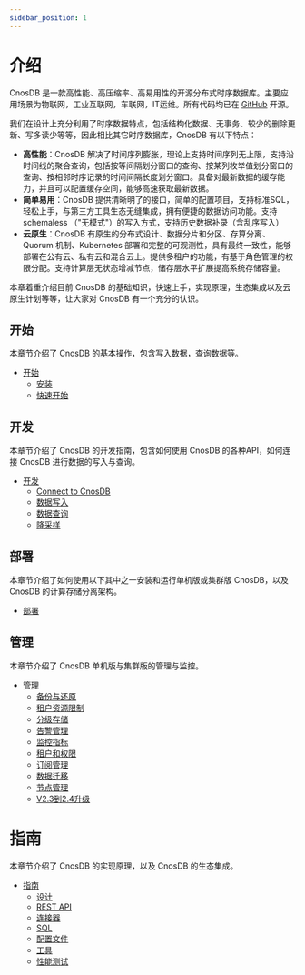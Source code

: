 ```yaml
---
sidebar_position: 1
---
```


# 介绍

CnosDB 是一款高性能、高压缩率、高易用性的开源分布式时序数据库。主要应用场景为物联网，工业互联网，车联网，IT运维。所有代码均已在 [GitHub](https://github.com/cnosdb/cnosdb) 开源。

我们在设计上充分利用了时序数据特点，包括结构化数据、无事务、较少的删除更新、写多读少等等，因此相比其它时序数据库，CnosDB 有以下特点：

- **高性能**：CnosDB 解决了时间序列膨胀，理论上支持时间序列无上限，支持沿时间线的聚合查询，包括按等间隔划分窗口的查询、按某列枚举值划分窗口的查询、按相邻时序记录的时间间隔长度划分窗口。具备对最新数据的缓存能力，并且可以配置缓存空间，能够高速获取最新数据。
- **简单易用**：CnosDB 提供清晰明了的接口，简单的配置项目，支持标准SQL，轻松上手，与第三方工具生态无缝集成，拥有便捷的数据访问功能。支持 schemaless （"无模式"）的写入方式，支持历史数据补录（含乱序写入）
- **云原生**：CnosDB 有原生的分布式设计、数据分片和分区、存算分离、Quorum 机制、Kubernetes 部署和完整的可观测性，具有最终一致性，能够部署在公有云、私有云和混合云上。提供多租户的功能，有基于角色管理的权限分配。支持计算层无状态增减节点，储存层水平扩展提高系统存储容量。

本章着重介绍目前 CnosDB 的基础知识，快速上手，实现原理，生态集成以及云原生计划等等，让大家对 CnosDB 有一个充分的认识。

## 开始

本章节介绍了 CnosDB 的基本操作，包含写入数据，查询数据等。

- [开始](./start)
  - [安装](./start/install.md)
  - [快速开始](./start/quick_start.md)

## 开发

本章节介绍了 CnosDB 的开发指南，包含如何使用 CnosDB 的各种API，如何连接 CnosDB 进行数据的写入与查询。

- [开发](./develop)
  - [Connect to CnosDB](./develop/api.md)
  - [数据写入](./develop/write.md)
  - [数据查询](./develop/query.md)
  - [降采样](./develop/downsampling.md)

## 部署

本章节介绍了如何使用以下其中之一安装和运行单机版或集群版 CnosDB，以及 CnosDB 的计算存储分离架构。

- [部署](./deploy)

## 管理

本章节介绍了 CnosDB 单机版与集群版的管理与监控。

- [管理](./manage)
  - [备份与还原](./manage/backup_restore.md)
  - [租户资源限制](./manage/resource_limit.md)
  - [分级存储](./manage/tiered_storage.md)
  - [告警管理](./manage/alarm_manage.md)
  - [监控指标](./manage/monitor.md)
  - [租户和权限](./manage/tenant.md)
  - [订阅管理](./manage/subscriptions.md)
  - [数据迁移](./manage/datax.md)
  - [节点管理](./manage/node_manage.md)
  - [V2.3到2.4升级](./manage/upgrade_v2.3_to_v2.4.md)

# 指南

本章节介绍了 CnosDB 的实现原理，以及 CnosDB 的生态集成。

- [指南](./reference)
  - [设计](./reference/concept_design)
  - [REST API](./reference/rest_api.md)
  - [连接器](./reference/README.md)
  - [SQL](./reference/sql.md)
  - [配置文件](./reference/config.md)
  - [工具](./reference/tools.md)
  - [性能测试](./reference/performance.md)
